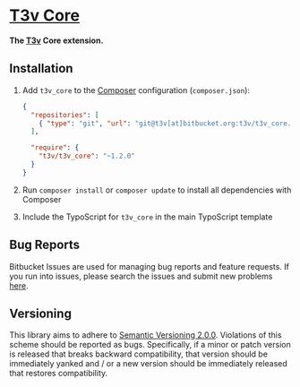 [T3v Core]
=================

**The [T3v] Core extension.**

Installation
------------

1. Add `t3v_core` to the [Composer] configuration (`composer.json`):

    ```json
    {
      "repositories": [
        { "type": "git", "url": "git@t3v[at]bitbucket.org:t3v/t3v_core.git" }
      ],

      "require": {
        "t3v/t3v_core": "~1.2.0"
      }
    }
    ```

2. Run `composer install` or `composer update` to install all dependencies with Composer

3. Include the TypoScript for `t3v_core` in the main TypoScript template

Bug Reports
-----------

Bitbucket Issues are used for managing bug reports and feature requests. If you run into issues, please search the issues
and submit new problems [here].

Versioning
----------

This library aims to adhere to [Semantic Versioning 2.0.0]. Violations of this scheme should be reported as bugs.
Specifically, if a minor or patch version is released that breaks backward compatibility, that version should be
immediately yanked and / or a new version should be immediately released that restores compatibility.

[Composer]: https://getcomposer.org "Dependency Manager for PHP"
[here]: https://bitbucket.org/t3v/t3v_core/issues "Bitbucket Issue Tracker"
[Semantic Versioning 2.0.0]: http://semver.org "Semantic Versioning 2.0.0"
[T3v Core]: https://bitbucket.org/t3v/t3v_core "The T3v Core extension."
[T3v]: https://bitbucket.org/t3v "T3v (“UH LÁLÁ, TYPO3!”)"